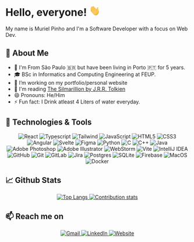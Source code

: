 # Hello, everyone! <img src="https://github.com/MurielPinho/MurielPinho/blob/main/Images/wave.gif" width="30px" height="30px">
My name is Muriel Pinho and I'm a Software Developer with a focus on Web Dev. 

## 🤔 About Me
- 📍 I'm From São Paulo 🇧🇷 but have been living in Porto 🇵🇹 for 5 years. 
- 🎓 BSc in Informatics and Computing Engineering at FEUP.
- 🔭 I’m working on my portfolio/personal website
- 📖 I'm reading [The Silmarillion by J.R.R. Tolkien](https://www.goodreads.com/book/show/7332.The_Silmarillion)
- 😄 Pronouns: He/Him
- ⚡ Fun fact: I Drink atleast 4 Liters of water everyday.

## 🔧 Technologies & Tools
<p align="center">
<img alt="React" src="https://img.shields.io/badge/react-%2320232a.svg?style=for-the-badge&logo=react&logoColor=%2361DAFB"/>
<img alt="Typescript" src="https://img.shields.io/badge/TypeScript-007ACC?style=for-the-badge&logo=typescript&logoColor=white"/>
<img alt="Tailwind" src="https://img.shields.io/badge/Tailwind_CSS-38B2AC?style=for-the-badge&logo=tailwind-css&logoColor=white"/>
<img alt="JavaScript" src="https://img.shields.io/badge/javascript-%23323330.svg?style=for-the-badge&logo=javascript&logoColor=%23F7DF1E"/> <img alt="HTML5" src="https://img.shields.io/badge/html5-%23E34F26.svg?style=for-the-badge&logo=html5&logoColor=white"/> <img alt="CSS3" src="https://img.shields.io/badge/css3-%231572B6.svg?style=for-the-badge&logo=css3&logoColor=white"/> 
<img alt="Angular" src="https://img.shields.io/badge/Angular-DD0031?style=for-the-badge&logo=angular&logoColor=white"/>
<img alt="Svelte" src="https://img.shields.io/badge/Svelte-4A4A55?style=for-the-badge&logo=svelte&logoColor=FF3E00"/> <img alt="Figma" src="https://img.shields.io/badge/figma-%23F24E1E.svg?style=for-the-badge&logo=figma&logoColor=white"/> <img alt="Python" src="https://img.shields.io/badge/python-%2314354C.svg?style=for-the-badge&logo=python&logoColor=white"/> <img alt="C" src="https://img.shields.io/badge/c-%2300599C.svg?style=for-the-badge&logo=c&logoColor=white"/> 
<img alt="C++" src="https://img.shields.io/badge/c++-%2300599C.svg?style=for-the-badge&logo=c%2B%2B&logoColor=white"/> <img alt="Java" src="https://img.shields.io/badge/java-%23ED8B00.svg?style=for-the-badge&logo=java&logoColor=white"/> <img alt="Adobe Photoshop" src="https://img.shields.io/badge/adobephotoshop-%2331A8FF.svg?style=for-the-badge&logo=adobephotoshop&logoColor=white"/> <img alt="Adobe Illustrator" src="https://img.shields.io/badge/adobeillustrator-%23FF9A00.svg?style=for-the-badge&logo=adobeillustrator&logoColor=white"/> <img alt="WebStorm" src="https://img.shields.io/badge/WebStorm-000000?style=for-the-badge&logo=WebStorm&logoColor=white"/> <img alt="Vite" src="https://img.shields.io/badge/vite-%23646CFF.svg?style=for-the-badge&logo=vite&logoColor=white"/> <img alt="IntelliJ IDEA" src="https://img.shields.io/badge/IntelliJIDEA-000000.svg?style=for-the-badge&logo=intellij-idea&logoColor=white"/> <img alt="GitHub" src="https://img.shields.io/badge/github-%23121011.svg?style=for-the-badge&logo=github&logoColor=white"/> <img alt="Git" src="https://img.shields.io/badge/git-%23F05033.svg?style=for-the-badge&logo=git&logoColor=white"/>  <img alt="GitLab" src="https://img.shields.io/badge/gitlab-%23181717.svg?style=for-the-badge&logo=gitlab&logoColor=white"/> <img alt="Jira" src="https://img.shields.io/badge/Jira-0052CC?style=for-the-badge&logo=Jira&logoColor=white"/> <img alt="Postgres" src ="https://img.shields.io/badge/postgres-%23316192.svg?style=for-the-badge&logo=postgresql&logoColor=white"/> <img alt="SQLite" src ="https://img.shields.io/badge/sqlite-%2307405e.svg?style=for-the-badge&logo=sqlite&logoColor=white"/> <img alt="Firebase" src="https://img.shields.io/badge/firebase-%23039BE5.svg?style=for-the-badge&logo=firebase"/> <img alt="MacOS" src="https://img.shields.io/badge/MacOS-000000?style=for-the-badge&logo=Apple&logoColor=white"> 
<img alt="Docker" src="https://img.shields.io/badge/docker-%230db7ed.svg?style=for-the-badge&logo=docker&logoColor=white"/> 
 </p>
 
## 📈 Github Stats

<p align="center">
 <a href="https://github.com/MurielPinho"> 
  <img alt="Top Langs" src="https://github-readme-stats.vercel.app/api/top-langs/?username=anuraghazra&layout=compact&theme=dracula&hide_border=true)](https://github.com/anuraghazra/github-readme-stats" >
 </a>
 <a href="https://github.com/MurielPinho"> 
  <img alt="Contribution stats" src="https://github-readme-stats.vercel.app/api?username=murielpinho&show_icons=true&theme=dracula&include_all_commits=true&hide=contribs,stars&hide_border=true&custom_title=Contributions&count_private=true&line_height=30">
 </a>
</p>

## 📫 Reach me on 

<p align="center">
 <a href="mailto:Muriel.apinho@gmail.com"> 
  <img alt="Gmail" src="https://img.shields.io/badge/Gmail-D14836?style=for-the-badge&logo=gmail&logoColor=white" >
 </a>
 <a href="https://linkedin.com/in/murielpinho"> 
  <img alt="LinkedIn" src="https://img.shields.io/badge/linkedin-%230077B5.svg?style=for-the-badge&logo=linkedin&logoColor=white">
 </a>
 <a href="https://mpnh.dev"> 
  <img alt="Website" src="https://img.shields.io/badge/-My Portfolio-%23E0234E.svg?style=for-the-badge">
 </a>

</p>
 
  

